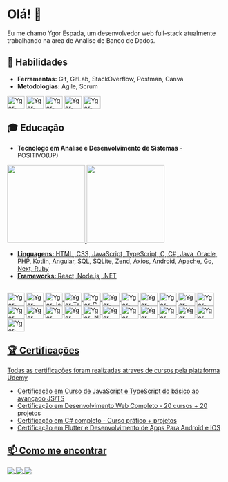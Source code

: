 # Olá! 👋

Eu me chamo Ygor Espada, um desenvolvedor web full-stack atualmente trabalhando na area de Analise de Banco de Dados.

## 🚀 Habilidades
- **Ferramentas:** Git, GitLab, StackOverflow, Postman, Canva
- **Metodologias:** Agile, Scrum

<div style="display: inline_block">
  <img align="center" alt="Ygor-Git" height="30" width="40" src="https://cdn.jsdelivr.net/gh/devicons/devicon@latest/icons/git/git-original.svg" />
  <img align="center" alt="Ygor-Gitlab" height="30" width="40" src="https://cdn.jsdelivr.net/gh/devicons/devicon@latest/icons/gitlab/gitlab-original.svg" />
  <img align="center" alt="Ygor-Stack" height="30" width="40" src="https://cdn.jsdelivr.net/gh/devicons/devicon@latest/icons/stackoverflow/stackoverflow-original.svg" />
  <img align="center" alt="Ygor-Postman" height="30" width="40" src="https://cdn.jsdelivr.net/gh/devicons/devicon@latest/icons/postman/postman-original.svg" />
  <img align="center" alt="Ygor-Canva" height="30" width="40" src="https://cdn.jsdelivr.net/gh/devicons/devicon@latest/icons/canva/canva-original.svg" />
          
</div>

## 🎓 Educação
- **Tecnologo em Analise e Desenvolvimento de Sistemas** - POSITIVO(UP)

<div>
  <a href="https://beacons.ai/yguboy">
  <img height="180em" src="https://github-readme-stats.vercel.app/api?username=yguboy&theme=catppuccin_mocha&show_icons=true">
  <img height="180em" src="https://github-readme-stats.vercel.app/api/top-langs/?username=yguboy&layout=compact&langs_count=16&theme=catppuccin_mocha">
</div>

- **Linguagens:** HTML, CSS, JavaScript, TypeScript, C, C#, Java, Oracle, PHP, Kotlin, Angular, SQL, SQLite, Zend, Axios, Android, Apache, Go, Next, Ruby 
- **Frameworks:** React, Node.js, .NET

<div style="display: inline_block"><br>
  <img align="center" alt="Ygor-HTML" height="30" width="40" src="https://cdn.jsdelivr.net/gh/devicons/devicon@latest/icons/html5/html5-original.svg" />  
  <img align="center" alt="Ygor-CSS" height="30" width="40" src="https://cdn.jsdelivr.net/gh/devicons/devicon@latest/icons/css3/css3-original.svg" />
  <img align="center" alt="Ygor-Js" height="30" width="40" src="https://cdn.jsdelivr.net/gh/devicons/devicon@latest/icons/javascript/javascript-original.svg" /> 
  <img align="center" alt="Ygor-Ts" height="30" width="40" src="https://cdn.jsdelivr.net/gh/devicons/devicon@latest/icons/typescript/typescript-original.svg" />
  <img align="center" alt="Ygor-C" height="30" width="40" src="https://cdn.jsdelivr.net/gh/devicons/devicon@latest/icons/c/c-original.svg" />
  <img align="center" alt="Ygor-C#" height="30" width="40" src="https://cdn.jsdelivr.net/gh/devicons/devicon@latest/icons/csharp/csharp-original.svg" />
  <img align="center" alt="Ygor-Java" height="30" width="40" src="https://cdn.jsdelivr.net/gh/devicons/devicon@latest/icons/java/java-original.svg" />
  <img align="center" alt="Ygor-Oracle" height="30" width="40" src="https://cdn.jsdelivr.net/gh/devicons/devicon@latest/icons/oracle/oracle-original.svg" />
  <img align="center" alt="Ygor-PHP" height="30" width="40" src="https://cdn.jsdelivr.net/gh/devicons/devicon@latest/icons/php/php-original.svg" />
  <img align="center" alt="Ygor-Kotlin" height="30" width="40" src="https://cdn.jsdelivr.net/gh/devicons/devicon@latest/icons/kotlin/kotlin-original.svg" />
  <img align="center" alt="Ygor-Angular" height="30" width="40" src="https://cdn.jsdelivr.net/gh/devicons/devicon@latest/icons/angular/angular-original.svg" />
  <img align="center" alt="Ygor-MySQL" height="30" width="40" src="https://cdn.jsdelivr.net/gh/devicons/devicon@latest/icons/mysql/mysql-original.svg" />
  <img align="center" alt="Ygor-SQLite" height="30" width="40" src="https://cdn.jsdelivr.net/gh/devicons/devicon@latest/icons/sqlite/sqlite-original.svg" />         
  <img align="center" alt="Ygor-React" height="30" width="40" src="https://cdn.jsdelivr.net/gh/devicons/devicon@latest/icons/react/react-original.svg" />
  <img align="center" alt="Ygor-NodeJs" height="30" width="40" src="https://cdn.jsdelivr.net/gh/devicons/devicon@latest/icons/nodejs/nodejs-original.svg" />
  <img align="center" alt="Ygor-.NET" height="30" width="40" src="https://cdn.jsdelivr.net/gh/devicons/devicon@latest/icons/dotnetcore/dotnetcore-original.svg" />
  <img align="center" alt="Ygor-Zend" height="30" width="40" src="https://cdn.jsdelivr.net/gh/devicons/devicon@latest/icons/zend/zend-original.svg" />
  <img align="center" alt="Ygor-Axios" height="30" width="40" src="https://cdn.jsdelivr.net/gh/devicons/devicon@latest/icons/axios/axios-plain.svg" />
  <img align="center" alt="Ygor-Android" height="30" width="40" src="https://cdn.jsdelivr.net/gh/devicons/devicon@latest/icons/android/android-plain.svg" />
  <img align="center" alt="Ygor-Apache" height="30" width="40" src="https://cdn.jsdelivr.net/gh/devicons/devicon@latest/icons/apache/apache-original.svg" />
  <img align="center" alt="Ygor-Go" height="30" width="40" src="https://cdn.jsdelivr.net/gh/devicons/devicon@latest/icons/go/go-original-wordmark.svg" />  
  <img align="center" alt="Ygor-Next" height="30" width="40" src="https://cdn.jsdelivr.net/gh/devicons/devicon@latest/icons/nextjs/nextjs-original.svg" />
  <img align="center" alt="Ygor-Ruby" height="30" width="40" src="https://cdn.jsdelivr.net/gh/devicons/devicon@latest/icons/ruby/ruby-original.svg" />       
</div>

## 🏆 Certificações
Todas as certificações foram realizadas atraves de cursos pela plataforma Udemy 
- Certificação em Curso de JavaScript e TypeScript do básico ao avançado JS/TS
- Certificação em Desenvolvimento Web Completo - 20 cursos + 20 projetos
- Certificação em C# completo - Curso prático + projetos
- Certificação em Flutter e Desenvolvimento de Apps Para Android e IOS


## 📫 Como me encontrar
<a href="https://www.linkedin.com/in/ygor-espada-0a374a210/">
  <img align="center" src="https://img.shields.io/badge/linkedin-%230077B5.svg?style=for-the-badge&logo=linkedin&logoColor=white">
</a>

<a href="https://www.instagram.com/yguespada/">
  <img align="center" src="https://img.shields.io/badge/Instagram-%23E4405F.svg?style=for-the-badge&logo=Instagram&logoColor=white">
</a>

<a href="ygorespada14@gmail.com">
  <img align="center"   src="https://camo.githubusercontent.com/3f3a28cce40a1f01e5420a4d35b62542b0d78e38f03fbb75746873b8b68a58df/68747470733a2f2f696d672e736869656c64732e696f2f62616467652f2d476d61696c2d2532333333333f7374796c653d666f722d7468652d6261646765266c6f676f3d676d61696c266c6f676f436f6c6f723d7768697465">
</a>
